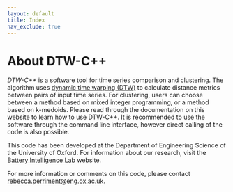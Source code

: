 ```yaml
---
layout: default
title: Index
nav_exclude: true
---
```


# About DTW-C++

_DTW-C++_ is a software tool for time series comparison and clustering. The algorithm uses [dynamic time warping (DTW)](https://en.wikipedia.org/wiki/Dynamic_time_warping) to calculate distance metrics between pairs of input time series. For clustering, users can choose between a method based on mixed integer programming, or a method based on k-medoids. Please read through the  documentation on this website to learn how to use DTW-C++. It is recommended to use the software through the command line interface, however direct calling of the code is also possible.

This code has been developed at the Department of Engineering Science of the University of Oxford. 
For information about our research, visit the [Battery Intelligence Lab](https://howey.eng.ox.ac.uk) website. 

For more information or comments on this code, please contact 
[rebecca.perriment@eng.ox.ac.uk](rebecca.perriment@eng.ox.ac.uk).
